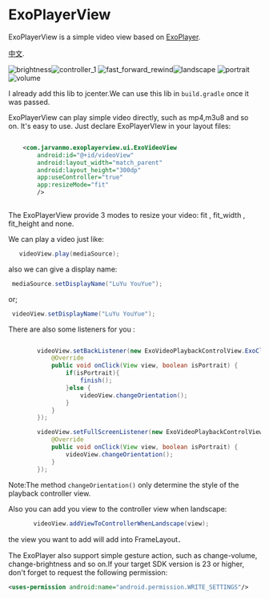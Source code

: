 # ExoPlayerView
ExoPlayerView is a simple video view based on [ExoPlayer](https://github.com/google/ExoPlayer).

[中文](/README_CN.md).

![brightness](/images/brightness.png)![controller_1](/images/conroller_1.png)
![fast_forward_rewind](/images/fastforward_rewind.png)![landscape](/images/landscap.png)
![portrait](/images/portrait.png)![volume](/images/volume.png)

I already add this lib to jcenter.We can use this lib in `build.gradle` once
it was passed.

ExoPlayerView can play simple video directly, such as mp4,m3u8 and so on.
It's easy to use.
Just declare ExoPlayerVIew in your layout files:
```xml

    <com.jarvanmo.exoplayerview.ui.ExoVideoView
        android:id="@+id/videoView"
        android:layout_width="match_parent"
        android:layout_height="300dp"
        app:useController="true"
        app:resizeMode="fit"
        />
        
```
The ExoPlayerView provide 3 modes to resize your video: fit ,  fit_width , fit_height
and none.

We can play a video just like:
```java
   videoView.play(mediaSource);
```
also we can give a display name:
```java
 mediaSource.setDisplayName("LuYu YouYue");
```
or;
```java
 videoView.setDisplayName("LuYu YouYue");
```


There are also some listeners for you :
```java

        videoView.setBackListener(new ExoVideoPlaybackControlView.ExoClickListener() {
            @Override
            public void onClick(View view, boolean isPortrait) {
                if(isPortrait){
                    finish();
                }else {
                    videoView.changeOrientation();
                }
            }
        });

```

```java
        videoView.setFullScreenListener(new ExoVideoPlaybackControlView.ExoClickListener() {
            @Override
            public void onClick(View view, boolean isPortrait) {
                videoView.changeOrientation();
            }
        });
```
Note:The method `changeOrientation()` only determine the style of the 
playback controller view.


Also you can add you view to the controller view when landscape:

```java
       videoView.addViewToControllerWhenLandscape(view);
```
the view you want to add will add into FrameLayout．

The ExoPlayer also support simple gesture action, such as change-volume,
change-brightness and so on.If your target SDK version is 23
or higher, don't forget to request the following permission:
```xml
<uses-permission android:name="android.permission.WRITE_SETTINGS"/>
```